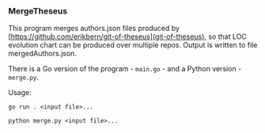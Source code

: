 ### MergeTheseus

This program merges authors.json files produced by
[https://github.com/erikbern/git-of-theseus](git-of-theseus),
so that LOC evolution
chart can be produced over multiple repos.
Output is written to file mergedAuthors.json.

There is a Go version of the program - `main.go` - and a Python version - `merge.py`. 

Usage:

````
go run . <input file>...
````

````
python merge.py <input file>...
````

